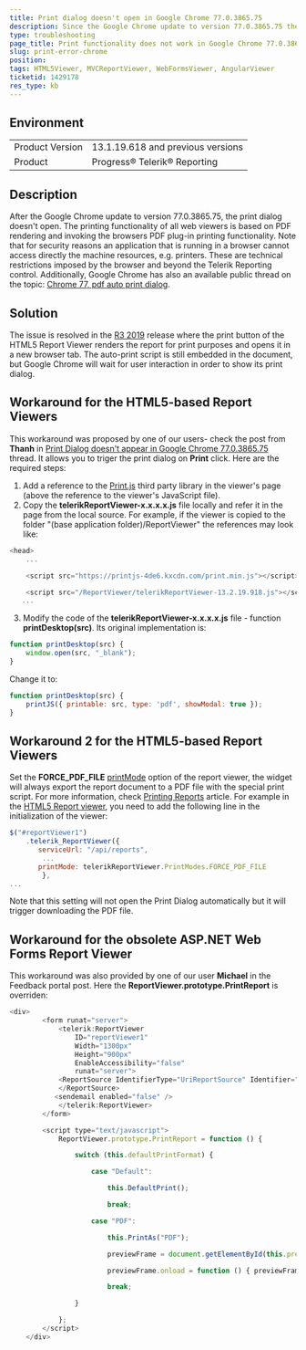 ```yaml
---
title: Print dialog doesn't open in Google Chrome 77.0.3865.75 
description: Since the Google Chrome update to version 77.0.3865.75 the print functionality in the web-based viewers doesn't work
type: troubleshooting
page_title: Print functionality does not work in Google Chrome 77.0.3865.75 
slug: print-error-chrome
position: 
tags: HTML5Viewer, MVCReportViewer, WebFormsViewer, AngularViewer
ticketid: 1429178
res_type: kb
---
```


## Environment
<table>
	<tr>
		<td>Product Version</td>
		<td>13.1.19.618 and previous versions</td>
	</tr>
	<tr>
		<td>Product</td>
		<td>Progress® Telerik® Reporting</td>
	</tr>
</table>


## Description
After the Google Chrome update to version 77.0.3865.75, the print dialog doesn't open. 
The printing functionality of all web viewers is based on PDF rendering and invoking the browsers PDF plug-in printing functionality. Note that for security reasons an application that is running in a browser cannot access directly the machine resources, e.g. printers. These are technical restrictions imposed by the browser and beyond the Telerik Reporting control.
Additionally, Google Chrome has also an available public thread on the topic: [Chrome 77, pdf auto print dialog](https://support.google.com/chrome/thread/14107571?hl=en). 

## Solution
The issue is resolved in the [R3 2019](https://www.telerik.com/support/whats-new/reporting/release-history/progress-telerik-reporting-r3-2019-13-2-19-918) release where the print button of the HTML5 Report Viewer renders the report for print purposes and opens it in a new browser tab. The auto-print script is still embedded in the document, but Google Chrome will wait for user interaction in order to show its print dialog.


## Workaround for the HTML5-based Report Viewers
This workaround was proposed by one of our users- check the post from **Thanh** in [Print Dialog doesn't appear in Google Chrome 77.0.3865.75](https://feedback.telerik.com/reporting/1429337-print-dialog-doesn-t-appear-in-google-chrome-77-0-3865-75) thread. It allows you to triger the print dialog on **Print** click.
Here are the required steps:
1) Add a reference to the [Print.js](https://printjs.crabbly.com/) third party library in the viewer's page (above the reference to the viewer's JavaScript file).
2) Copy the **telerikReportViewer-x.x.x.x.js** file locally and refer it in the page from the local source. For example, if the viewer is copied to the folder "(base application folder)/ReportViewer" the references may look like:

```JavaScript
<head>
    ...

    <script src="https://printjs-4de6.kxcdn.com/print.min.js"></script>

    <script src="/ReportViewer/telerikReportViewer-13.2.19.918.js"></script>
   ...
```

3) Modify the code of the **telerikReportViewer-x.x.x.x.js** file - function **printDesktop(src)**. Its original implementation is:

```JavaScript
function printDesktop(src) {
    window.open(src, "_blank");
}
```

Change it to:

```JavaScript
function printDesktop(src) {
    printJS({ printable: src, type: 'pdf', showModal: true });
}
```


## Workaround 2 for the HTML5-based Report Viewers
Set the **FORCE_PDF_FILE** [printMode](../html5-report-viewer-api-printmodes) option of the report viewer, the widget will always export the report document to a PDF file with the special print script. For more information, check [Printing Reports](../html5-report-viewer-direct-print) article. 
For example in the [HTML5 Report viewer](../html5-report-viewer), you need to add the following line in the initialization of the viewer:

```JavaScript
$("#reportViewer1")
	.telerik_ReportViewer({                  
       serviceUrl: "/api/reports",
		...
       printMode: telerikReportViewer.PrintModes.FORCE_PDF_FILE
		},
...
```

Note that this setting will not open the Print Dialog automatically but it will trigger downloading the PDF file.

## Workaround for the obsolete ASP.NET Web Forms Report Viewer
This workaround was also provided by one of our user **Michael** in the Feedback portal post. Here the **ReportViewer.prototype.PrintReport** is overriden:

```JavaScript
<div>
        <form runat="server">
            <telerik:ReportViewer
                ID="reportViewer1"
                Width="1300px"
                Height="900px"
                EnableAccessibility="false"
                runat="server">
            <ReportSource IdentifierType="UriReportSource" Identifier="SampleReport.trdp">
            </ReportSource>
           <sendemail enabled="false" />
            </telerik:ReportViewer>
        </form>

        <script type="text/javascript">
            ReportViewer.prototype.PrintReport = function () {

                switch (this.defaultPrintFormat) {

                    case "Default":

                        this.DefaultPrint();

                        break;

                    case "PDF":

                        this.PrintAs("PDF");

                        previewFrame = document.getElementById(this.previewFrameID);

                        previewFrame.onload = function () { previewFrame.contentDocument.execCommand("print", true, null); }

                        break;

                }

            };
        </script>
    </div>
```
